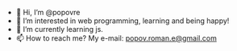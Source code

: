 - 👋 Hi, I’m @popovre
- 👀 I’m interested in web programming, learning and being happy!
- 🌱 I’m currently learning js.
- 📫 How to reach me? My e-mail: popov.roman.e@gmail.com
